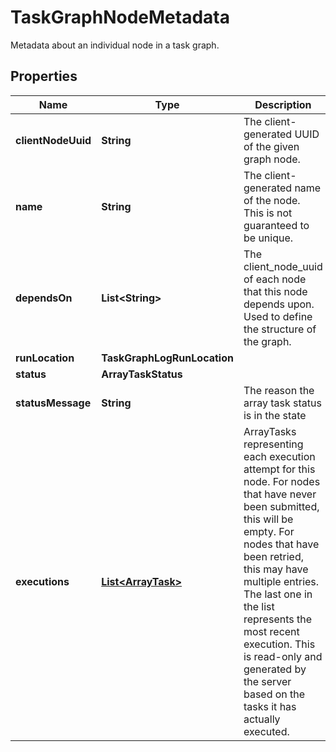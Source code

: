 

# TaskGraphNodeMetadata

Metadata about an individual node in a task graph.

## Properties

| Name | Type | Description | Notes |
|------------ | ------------- | ------------- | -------------|
|**clientNodeUuid** | **String** | The client-generated UUID of the given graph node. |  [optional] |
|**name** | **String** | The client-generated name of the node. This is not guaranteed to be unique.  |  [optional] |
|**dependsOn** | **List&lt;String&gt;** | The client_node_uuid of each node that this node depends upon. Used to define the structure of the graph.  |  [optional] |
|**runLocation** | **TaskGraphLogRunLocation** |  |  [optional] |
|**status** | **ArrayTaskStatus** |  |  [optional] |
|**statusMessage** | **String** | The reason the array task status is in the state |  [optional] |
|**executions** | [**List&lt;ArrayTask&gt;**](ArrayTask.md) | ArrayTasks representing each execution attempt for this node. For nodes that have never been submitted, this will be empty. For nodes that have been retried, this may have multiple entries. The last one in the list represents the most recent execution. This is read-only and generated by the server based on the tasks it has actually executed.  |  [optional] [readonly] |



